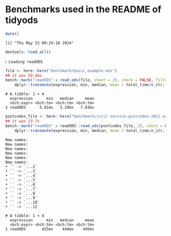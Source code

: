 # Benchmarks used in the README of tidyods


``` r
date()
```

    [1] "Thu May 23 09:29:18 2024"

``` r
devtools::load_all()
```

    ℹ Loading readODS

``` r
file <- here::here("benchmark/basic_example.ods")
## it was 50.4ms
bench::mark("readODS" = read_ods(file, sheet = 2), check = FALSE, filter_gc = FALSE, iterations = 20) |>
    dplyr::transmute(expression, min, median, mean = total_time/n_itr, n_itr)
```

    # A tibble: 1 × 4
      expression      min   median     mean
      <bch:expr> <bch:tm> <bch:tm> <bch:tm>
    1 readODS      5.01ms   5.29ms   7.83ms

``` r
postcodes_file <- here::here("benchmark/civil-service-postcodes-2021.ods")
## it was 13.7s
bench::mark("readODS" = readODS::read_ods(postcodes_file, 2), check = FALSE, filter_gc = FALSE, iterations = 5) |>
    dplyr::transmute(expression, min, median, mean = total_time/n_itr, n_itr)
```

    New names:
    New names:
    New names:
    New names:
    New names:
    New names:
    • `` -> `...2`
    • `` -> `...3`
    • `` -> `...4`
    • `` -> `...5`
    • `` -> `...6`
    • `` -> `...7`
    • `` -> `...8`
    • `` -> `...9`
    • `` -> `...10`
    • `` -> `...11`

    # A tibble: 1 × 4
      expression      min   median     mean
      <bch:expr> <bch:tm> <bch:tm> <bch:tm>
    1 readODS       425ms    444ms    445ms
